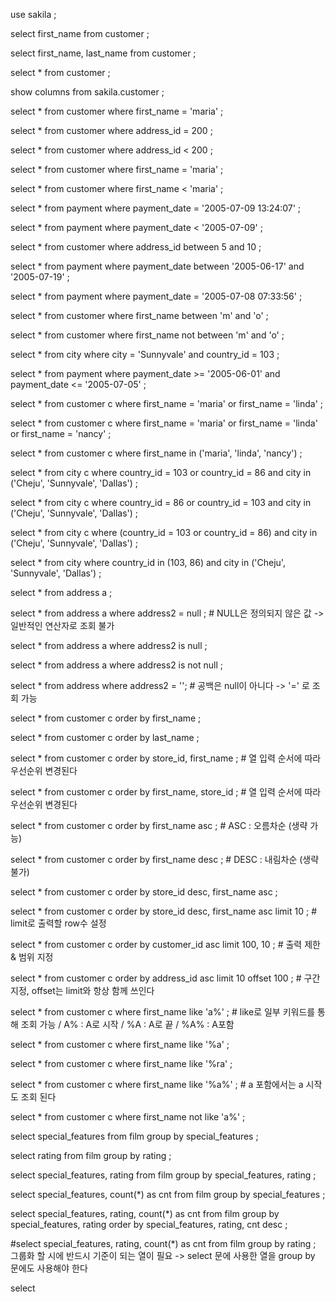 use sakila ;

select
first_name
from
customer ;

select
first_name,
last_name
from
customer ;

select
*
from
customer ;

show columns
from
sakila.customer ;

select
*
from
customer
where
first_name = 'maria' ;

select
*
from
customer
where
address_id = 200 ;

select
*
from
customer
where
address_id < 200 ;

select
*
from
customer
where
first_name = 'maria' ;

select
*
from
customer
where
first_name < 'maria' ;

select
*
from
payment
where
payment_date = '2005-07-09 13:24:07' ;

select
*
from
payment
where
payment_date < '2005-07-09' ;

select
*
from
customer
where
address_id between 5 and 10 ;

select
*
from
payment
where
payment_date between '2005-06-17' and '2005-07-19' ;

select
*
from
payment
where
payment_date = '2005-07-08 07:33:56' ;

select
*
from
customer
where
first_name between 'm' and 'o' ;

select
*
from
customer
where
first_name not between 'm' and 'o' ;

select
*
from
city
where
city = 'Sunnyvale'
and country_id = 103 ;

select
*
from
payment
where
payment_date >= '2005-06-01'
and payment_date <= '2005-07-05' ;

select
*
from
customer c
where
first_name = 'maria'
or first_name = 'linda' ;

select
*
from
customer c
where
first_name = 'maria'
or first_name = 'linda'
or first_name = 'nancy' ;

select
*
from
customer c
where
first_name in ('maria', 'linda', 'nancy') ;

select
*
from
city c
where
country_id = 103
or country_id = 86
and city in ('Cheju', 'Sunnyvale', 'Dallas') ;

select
*
from
city c
where
country_id = 86
or country_id = 103
and city in ('Cheju', 'Sunnyvale', 'Dallas') ;

select
*
from
city c
where
(country_id = 103
or country_id = 86)
and city in ('Cheju', 'Sunnyvale', 'Dallas') ;

select
*
from
city
where
country_id in (103, 86)
and city in ('Cheju', 'Sunnyvale', 'Dallas') ;

select
*
from
address a ;

select
*
from
address a
where
address2 = null ; # NULL은 정의되지 않은 값 -> 일반적인 연산자로 조회 불가

select
*
from
address a
where
address2 is null ;

select * from address a where address2 is not null ;

select * from address where address2 = ''; # 공백은 null이 아니다 -> '=' 로 조회 가능

select * from customer c order by first_name ;

select * from customer c order by last_name ;

select * from customer c order by store_id, first_name ; # 열 입력 순서에 따라 우선순위 변경된다

select * from customer c order by first_name, store_id ;  # 열 입력 순서에 따라 우선순위 변경된다

select * from customer c order by first_name asc ; # ASC : 오름차순 (생략 가능)

select * from customer c order by first_name desc ; # DESC : 내림차순 (생략 불가)

select * from customer c order by store_id desc, first_name asc ;

select * from customer c order by store_id desc, first_name asc limit 10 ; # limit로 출력할 row수 설정

select * from customer c order by customer_id asc limit 100, 10 ; # 출력 제한 & 범위 지정

select * from customer c order by address_id asc limit 10 offset 100 ; # 구간지정, offset는 limit와 항상 함께 쓰인다

select * from customer c where first_name like 'a%' ; # like로 일부 키워드를 통해 조회 가능 / A% : A로 시작 / %A : A로 끝 / %A% : A포함

select * from customer c where first_name like '%a' ;

select * from customer c where first_name like '%ra' ;

select * from customer c where first_name like '%a%' ; # a 포함에서는 a 시작도 조회 된다

select * from customer c where first_name not like 'a%' ;

select special_features from film group by special_features ;

select rating from film group by rating ;

select special_features, rating from film group by special_features, rating ;

select special_features, count(*) as cnt from film group by special_features ;

select special_features, rating, count(*) as cnt from film group by special_features, rating order by special_features, rating, cnt desc ;

#select special_features, rating, count(*) as cnt from film group by rating ; 그룹화 할 시에 반드시 기준이 되는 열이 필요 -> select 문에 사용한 열을 group by 문에도 사용해야 한다

select 